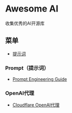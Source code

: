 # Awesome AI
收集优秀的AI开源库

## 菜单
- [提示词](#Prompt（提示词）)

### Prompt（提示词）
- [Prompt Engineering Guide](https://github.com/dair-ai/Prompt-Engineering-Guide)


### OpenAI代理
- [Cloudflare OpenAI代理](https://github.com/x-dr/chatgptProxyAPI)


